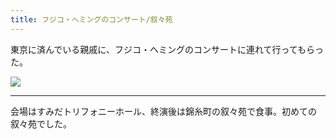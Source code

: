 ```yaml
---
title: フジコ・ヘミングのコンサート/叙々苑
---
```


東京に済んでいる親戚に、フジコ・ヘミングのコンサートに連れて行ってもらった。

![](https://ceshmina-photos.s3.ap-northeast-1.amazonaws.com/medium/201506/20150610-235543.jpg)

---

会場はすみだトリフォニーホール、終演後は錦糸町の叙々苑で食事。初めての叙々苑でした。
